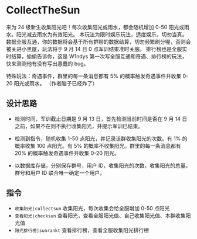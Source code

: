 # CollectTheSun

来为 24 级新生收集阳光吧！每次收集阳光或雨水，都会随机增加 0-50 阳光或雨水。阳光减去雨水为有效阳光。
本玩法为限时娱乐玩法，适度娱乐，切勿当真。
数据全服互通，你的数据将会基于所有群聊的数据结算，切勿频繁刷分喔，否则会被关进小黑屋，玩法将于 9 月 14 日 0 点军训结束准时关服。
排行榜也是全服实时结算，偷偷告诉你，这是 W1ndys 第一次写全服互通和奇遇、排行榜的玩法，快来测测他有没有写出愚蠢的 bug。

特殊玩法：奇遇事件，群里的每一条消息都有 5% 的概率触发奇遇事件并收集 0-20 阳光或雨水。
（作者脑子已经炸了）

## 设计思路

- 检测时间，军训截止日期是 9 月 13 日，首先检测当前时间是否在 9 月 14 日之前，如果不在则不执行收集阳光，并提示军训已结束。

- 检测到指令，随机收集 1-50 点阳光，并记录该群收集阳光的次数。有 1% 的概率收集 100 点阳光。有 5% 的概率不收集阳光。群里的每一条消息都有 20% 的概率触发奇遇事件并收集 0-20 阳光。

- 以数据库存储，分别保存群号，用户 ID，收集阳光的次数，收集阳光的总量。群号和用户 ID 联合唯一确定一个用户。

## 指令

- `收集阳光|collectsun` 收集阳光，每次收集会给全服增加 0-50 点阳光
- `查看阳光|checksun` 查看阳光，查看全服阳光值、自己收集阳光值、本群收集阳光值
- `阳光排行榜|sunrankt` 查看排行榜，查看全服收集阳光排行榜
